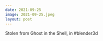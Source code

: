 ```yaml
---
date: 2021-09-25
image: 2021-09-25.jpeg
layout: post
---
```


Stolen from Ghost in the Shell, in #blender3d
